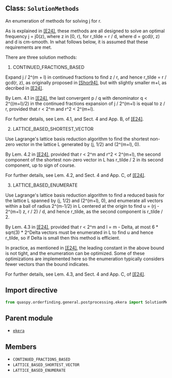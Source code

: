 ## Class: <code>SolutionMethods</code>
An enumeration of methods for solving j for r.

As is explained in [[E24]](https://doi.org/10.1145/3655026), these methods are all designed to solve an optimal frequency j = j0(z), where z in [0, r), for r_tilde = r / d, where d = gcd(r, z) and d is cm-smooth. In what follows below, it is assumed that these requirements are met.

There are three solution methods:

1. CONTINUED_FRACTIONS_BASED

Expand j / 2^(m + l) in continued fractions to find z / r, and hence r_tilde = r / gcd(r, z), as originally proposed in [[Shor94]](https://doi.org/10.1109/SFCS.1994.365700), but with slightly smaller m+l, as decribed in [[E24]](https://doi.org/10.1145/3655026).

By Lem. 4.1 in [[E24]](https://doi.org/10.1145/3655026), the last convergent p / q with denominator q < 2^((m+l)/2) in the continued fractions expansion of j / 2^(m+l) is equal to z / r, provided that r < 2^m and r^2 < 2^(m+l).

For further details, see Lem. 4.1, and Sect. 4 and App. B, of [[E24]](https://doi.org/10.1145/3655026).

2. LATTICE_BASED_SHORTEST_VECTOR

Use Lagrange's lattice basis reduction algorithm to find the shortest non-zero vector in the lattice L generated by (j, 1/2) and (2^(m+l), 0).

By Lem. 4.2 in [[E24]](https://doi.org/10.1145/3655026), provided that r < 2^m and r^2 < 2^(m+l), the second component of the shortest non-zero vector in L has r_tilde / 2 in its second component, up to sign of course.

For further details, see Lem. 4.2, and Sect. 4 and App. C, of [[E24]](https://doi.org/10.1145/3655026).

3. LATTICE_BASED_ENUMERATE

Use Lagrange's lattice basis reduction algorithm to find a reduced basis for the lattice L spanned by (j, 1/2) and (2^(m+l), 0), and enumerate all vectors within a ball of radius 2^(m-1/2) in L centered at the origin to find u = (rj - 2^(m+l) z, r / 2) / d, and hence r_tilde, as the second component is r_tilde / 2.

By Lem. 4.3 in [[E24]](https://doi.org/10.1145/3655026), provided that r < 2^m and l = m - Delta, at most 6 * sqrt(3) * 2^Delta vectors must be enumerated in L to find u and hence r_tilde, so if Delta is small then this method is efficient.

In practice, as mentioned in [[E24]](https://doi.org/10.1145/3655026), the leading constant in the above bound is not tight, and the enumeration can be optimized. Some of these optimizations are implemented here so the enumeration typically considers fewer vectors than the bound indicates.

For further details, see Lem. 4.3, and Sect. 4 and App. C, of [[E24]](https://doi.org/10.1145/3655026).

## Import directive
```python
from quaspy.orderfinding.general.postprocessing.ekera import SolutionMethods
```

## Parent module
- [<code>ekera</code>](README.md)

## Members
- <code>CONTINUED_FRACTIONS_BASED</code>
- <code>LATTICE_BASED_SHORTEST_VECTOR</code>
- <code>LATTICE_BASED_ENUMERATE</code>

